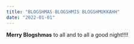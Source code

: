 ```yaml
---
title: "BLOGSHMAS BLOGSHMIS BLOGSHMUKKAHH"
date: "2022-01-01"
---
```


**Merry Blogshmas** to all and to all a good night!!!!
